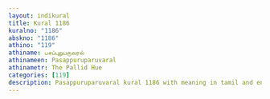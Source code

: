 ```yaml
---
layout: indikural
title: Kural 1186
kuralno: "1186"
abskno: "1186"
athino: "119"
athiname: பசப்புறுபருவரல்
athinameen: Pasappuruparuvaral
athinametr: The Pallid Hue
categories: [119]
description: Pasappuruparuvaral kural 1186 with meaning in tamil and english 
---
```



